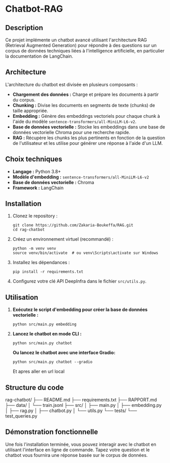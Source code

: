 # Chatbot-RAG

## Description

Ce projet implémente un chatbot avancé utilisant l'architecture RAG (Retrieval Augmented Generation) pour répondre à des questions sur un corpus de données techniques liées à l'intelligence artificielle, en particulier la documentation de LangChain.

## Architecture

L'architecture du chatbot est divisée en plusieurs composants :

*   **Chargement des données :**  Charge et prépare les documents à partir du corpus.
*   **Chunking :**  Divise les documents en segments de texte (chunks) de taille appropriée.
*   **Embedding :**  Génère des embeddings vectoriels pour chaque chunk à l'aide du modèle `sentence-transformers/all-MiniLM-L6-v2`.
*   **Base de données vectorielle :**  Stocke les embeddings dans une base de données vectorielle Chroma pour une recherche rapide.
*   **RAG :**  Récupère les chunks les plus pertinents en fonction de la question de l'utilisateur et les utilise pour générer une réponse à l'aide d'un LLM.

## Choix techniques

*   **Langage :**  Python 3.8+
*   **Modèle d'embedding :**  `sentence-transformers/all-MiniLM-L6-v2`
*   **Base de données vectorielle :**  Chroma
*   **Framework :**  LangChain

## Installation

1.  Clonez le repository :

    ```
    git clone https://github.com/Zakaria-Boukeffa/RAG.git
    cd rag-chatbot
    ```
2.  Créez un environnement virtuel (recommandé) :

    ```
    python -m venv venv
    source venv/bin/activate  # ou venv\Scripts\activate sur Windows
    ```
3.  Installez les dépendances :

    ```
    pip install -r requirements.txt
    ```
4.  Configurez votre clé API DeepInfra dans le fichier `src/utils.py`.

## Utilisation

1.  **Exécutez le script d'embedding pour créer la base de données vectorielle :**

    ```
    python src/main.py embedding
    ```
2.  **Lancez le chatbot en mode CLI :**

    ```
    python src/main.py chatbot
    ```
    **Ou lancez le chatbot avec une interface Gradio:**

    ```
    python src/main.py chatbot --gradio
    ```
    Et apres aller en url local

## Structure du code
rag-chatbot/
├── README.md
├── requirements.txt
├── RAPPORT.md
├── data/
│ └── train.jsonl
├── src/
│ ├── main.py
│ ├── embedding.py
│ ├── rag.py
│ ├── chatbot.py
│ └── utils.py
└── tests/
└── test_queries.py

## Démonstration fonctionnelle

Une fois l'installation terminée, vous pouvez interagir avec le chatbot en utilisant l'interface en ligne de commande. Tapez votre question et le chatbot vous fournira une réponse basée sur le corpus de données.
